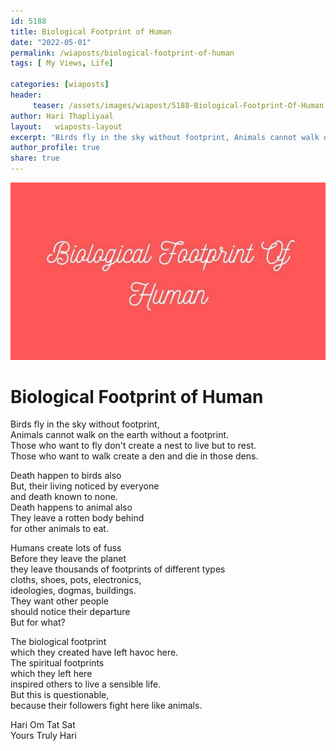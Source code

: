 ```yaml
---
id: 5188 
title: Biological Footprint of Human
date: "2022-05-01"
permalink: /wiaposts/biological-footprint-of-human
tags: [ My Views, Life]    

categories: [wiaposts] 
header:
     teaser: /assets/images/wiapost/5188-Biological-Footprint-Of-Human.jpg
author: Hari Thapliyaal 
layout:   wiaposts-layout
excerpt: "Birds fly in the sky without footprint, Animals cannot walk on the earth without a footprint. Those who want to fly don't create a nest to live but to rest. Those who want to walk create a den and die"
author_profile: true 
share: true 
---
```

![Biological Footprint of Human](/assets/images/wiapost/5188-Biological-Footprint-Of-Human.jpg)    
    
# Biological Footprint of Human   
        
Birds fly in the sky without footprint,    
Animals cannot walk on the earth without a footprint.    
Those who want to fly don't create a nest to live but to rest.    
Those who want to walk create a den and die in those dens.    
    
Death happen to birds also    
But, their living noticed by everyone     
and death known to none.    
Death happens to animal also    
They leave a rotten body behind     
for other animals to eat.    
    
Humans create lots of fuss    
Before they leave the planet     
they leave thousands of footprints of different types    
cloths, shoes, pots, electronics,     
ideologies, dogmas, buildings.    
They want other people     
should notice their departure    
But for what?    
    
The biological footprint     
which they created have left havoc here.    
The spiritual footprints     
which they left here     
inspired others to live a sensible life.    
But this is questionable,     
because their followers fight here like animals.    
    
Hari Om Tat Sat     
Yours Truly Hari    
